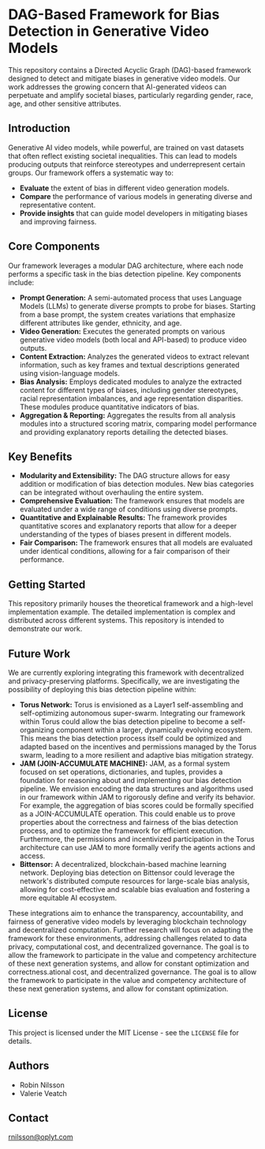 
# DAG-Based Framework for Bias Detection in Generative Video Models

This repository contains a Directed Acyclic Graph (DAG)-based framework designed to detect and mitigate biases in generative video models. Our work addresses the growing concern that AI-generated videos can perpetuate and amplify societal biases, particularly regarding gender, race, age, and other sensitive attributes.

## Introduction

Generative AI video models, while powerful, are trained on vast datasets that often reflect existing societal inequalities.  This can lead to models producing outputs that reinforce stereotypes and underrepresent certain groups. Our framework offers a systematic way to:

*   **Evaluate** the extent of bias in different video generation models.
*   **Compare** the performance of various models in generating diverse and representative content.
*   **Provide insights** that can guide model developers in mitigating biases and improving fairness.

## Core Components

Our framework leverages a modular DAG architecture, where each node performs a specific task in the bias detection pipeline. Key components include:

*   **Prompt Generation:** A semi-automated process that uses Language Models (LLMs) to generate diverse prompts to probe for biases.  Starting from a base prompt, the system creates variations that emphasize different attributes like gender, ethnicity, and age.
*   **Video Generation:** Executes the generated prompts on various generative video models (both local and API-based) to produce video outputs.
*   **Content Extraction:** Analyzes the generated videos to extract relevant information, such as key frames and textual descriptions generated using vision-language models.
*   **Bias Analysis:** Employs dedicated modules to analyze the extracted content for different types of biases, including gender stereotypes, racial representation imbalances, and age representation disparities.  These modules produce quantitative indicators of bias.
*   **Aggregation & Reporting:**  Aggregates the results from all analysis modules into a structured scoring matrix, comparing model performance and providing explanatory reports detailing the detected biases.

## Key Benefits

*   **Modularity and Extensibility:** The DAG structure allows for easy addition or modification of bias detection modules. New bias categories can be integrated without overhauling the entire system.
*   **Comprehensive Evaluation:** The framework ensures that models are evaluated under a wide range of conditions using diverse prompts.
*   **Quantitative and Explainable Results:** The framework provides quantitative scores and explanatory reports that allow for a deeper understanding of the types of biases present in different models.
*   **Fair Comparison:** The framework ensures that all models are evaluated under identical conditions, allowing for a fair comparison of their performance.

## Getting Started

This repository primarily houses the theoretical framework and a high-level implementation example. The detailed implementation is complex and distributed across different systems. This repository is intended to demonstrate our work.

## Future Work

We are currently exploring integrating this framework with decentralized and privacy-preserving platforms. Specifically, we are investigating the possibility of deploying this bias detection pipeline within:

*   **Torus Network:** Torus is envisioned as a Layer1 self-assembling and self-optimizing autonomous super-swarm. Integrating our framework within Torus could allow the bias detection pipeline to become a self-organizing component within a larger, dynamically evolving ecosystem. This means the bias detection process itself could be optimized and adapted based on the incentives and permissions managed by the Torus swarm, leading to a more resilient and adaptive bias mitigation strategy.
*   **JAM (JOIN-ACCUMULATE MACHINE):** JAM, as a formal system focused on set operations, dictionaries, and tuples, provides a foundation for reasoning about and implementing our bias detection pipeline. We envision encoding the data structures and algorithms used in our framework within JAM to rigorously define and verify its behavior. For example, the aggregation of bias scores could be formally specified as a JOIN-ACCUMULATE operation. This could enable us to prove properties about the correctness and fairness of the bias detection process, and to optimize the framework for efficient execution. Furthermore, the permissions and incentivized participation in the Torus architecture can use JAM to more formally verify the agents actions and access.
*   **Bittensor:** A decentralized, blockchain-based machine learning network. Deploying bias detection on Bittensor could leverage the network's distributed compute resources for large-scale bias analysis, allowing for cost-effective and scalable bias evaluation and fostering a more equitable AI ecosystem.

These integrations aim to enhance the transparency, accountability, and fairness of generative video models by leveraging blockchain technology and decentralized computation. Further research will focus on adapting the framework for these environments, addressing challenges related to data privacy, computational cost, and decentralized governance. The goal is to allow the framework to participate in the value and competency architecture of these next generation systems, and allow for constant optimization and correctness.ational cost, and decentralized governance.  The goal is to allow the framework to participate in the value and competency architecture of these next generation systems, and allow for constant optimization.

## License

This project is licensed under the MIT License - see the `LICENSE` file for details.

## Authors

*   Robin Nilsson
*   Valerie Veatch

## Contact

rnilsson@oplyt.com
